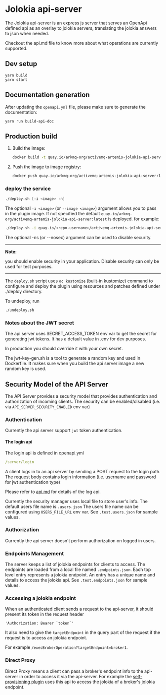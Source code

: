 # Jolokia api-server

The Jolokia api-server is an express js server that serves an OpenApi defined
api as an overlay to jolokia servers, translating the jolokia answers to json
when needed.

Checkout the api.md file to know more about what operations are currently
supported.

## Dev setup

```
yarn build
yarn start
```

## Documentation generation

After updating the `openapi.yml` file, please make sure to generate the
documentation:

```
yarn run build-api-doc
```

## Production build

1. Build the image:
   ```sh
   docker build -t quay.io/arkmq-org/activemq-artemis-jolokia-api-server:latest .
   ```
2. Push the image to image registry:
   ```sh
   docker push quay.io/arkmq-org/activemq-artemis-jolokia-api-server:latest
   ```

### deploy the service

```sh
./deploy.sh [-i <image> -n]
```

The optional `-i <image>` (or `--image <image>`) argument allows you to pass in
the plugin image. If not specified the default
`quay.io/arkmq-org/activemq-artemis-jolokia-api-server:latest` is
deployed. for example:

```sh
./deploy.sh -i quay.io/<repo-username>/activemq-artemis-jolokia-api-server:1.0.1
```

The optional -ns (or --nosec) argument can be used to disable security.

---

**Note:**

you should enable security in your application. Disable security can only
be used for test purposes.

---

The `deploy.sh` script uses `oc kustomize` (built-in
[kustomize](https://github.com/kubernetes-sigs/kustomize)) command to configure
and deploy the plugin using resources and patches defined under ./deploy
directory.

To undeploy, run

```sh
./undeploy.sh
```

### Notes about the JWT secret

The api server uses SECRET_ACCESS_TOKEN env var to get the secret for generating
jwt tokens. It has a default value in .env for dev purposes.

In production you should override it with your own secret.

The jwt-key-gen.sh is a tool to generate a random key and used in Dockerfile.
It makes sure when you build the api server image a new random key is used.

## Security Model of the API Server

The API Server provides a security model that provides authentication and authorization of incoming clients.
The security can be enabled/disabled (i.e. via `API_SERVER_SECURITY_ENABLED` env var)

### Authentication

Currently the api server support `jwt` token authentication.

#### The login api

The login api is defined in openapi.yml

```yaml
/server/login
```

A client logs in to an api server by sending a POST request to the login path. The request body contains login information (i.e. username and password for jwt authentication type)

Please refer to [api.md](api.md) for details of the log api.

Currently the security manager uses local file to store user's info. The default users file name is `.users.json`
The users file name can be configured using `USERS_FILE_URL` env var. See `.test.users.json` for sample values.

### Authorization

Currently the api server doesn't perform authorization on logged in users.

### Endpoints Management

The server keeps a list of jolokia endpoints for clients to access. The endpoints are loaded from a local file named
`.endpoints.json`. Each top level entry represents a jolokia endpoint. An entry has a unique name and details to access the jolokia api. See `.test.endpoints.json` for sample values.

### Accessing a jolokia endpoint

When an authenticated client sends a request to the api-server, it should present its token in the request header

    'Authorization: Bearer `token`'

It also need to give the `targetEndpoint` in the query part of the request if the request is to access an jolokia endpoint.

For example `/execBrokerOperation?targetEndpoint=broker1`.

### Direct Proxy

Direct Proxy means a client can pass a broker's endpoint info to the api-server in order to access it via the api-server.
For example the [self-provisioning plugin](https://github.com/artemiscloud/activemq-artemis-self-provisioning-plugin) uses this api to access the jolokia of a broker's jolokia endpoint.
